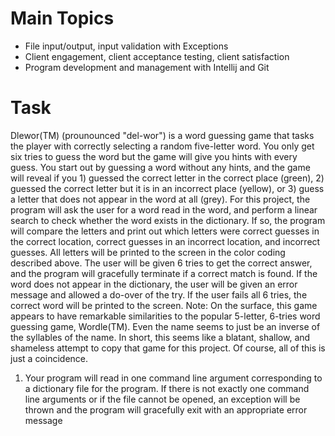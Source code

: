 # Main Topics
- File input/output, input validation with Exceptions
- Client engagement, client acceptance testing, client satisfaction
- Program development and management with Intellij and Git

# Task
Dlewor(TM) (prounounced "del-wor") is a word guessing game that tasks the player with correctly selecting a random five-letter word. You only get six tries to guess the word but the game will give you hints with every guess. You start out by guessing a word without any hints, and the game will reveal if you 1) guessed the correct letter in the correct place (green), 2) guessed the correct letter but it is in an incorrect place (yellow), or 3) guess a letter that does not appear in the word at all (grey). For this project, the program will ask the user for a word read in the word, and perform a linear search to check whether the word exists in the dictionary. If so, the program will compare the letters and print out which letters were correct guesses in the correct location, correct guesses in an incorrect location, and incorrect guesses. All letters will be printed to the screen in the color coding described above. The user will be given 6 tries to
get the correct answer, and the program will gracefully terminate if a correct
match is found. If the word does not appear in the dictionary, the user will
be given an error message and allowed a do-over of the try. If the user fails
all 6 tries, the correct word will be printed to the screen.
Note: On the surface, this game appears to have remarkable similarities
to the popular 5-letter, 6-tries word guessing game, Wordle(TM). Even the
name seems to just be an inverse of the syllables of the name. In short, this
seems like a blatant, shallow, and shameless attempt to copy that game for
this project. Of course, all of this is just a coincidence.

1. Your program will read in one command line argument corresponding to
a dictionary file for the program. If there is not exactly one command
line arguments or if the file cannot be opened, an exception will be
thrown and the program will gracefully exit with an appropriate error
message
